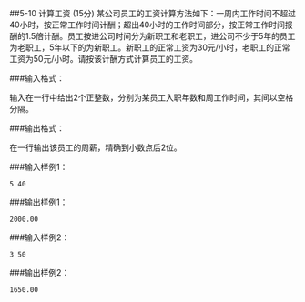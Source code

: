 ##5-10 计算工资   (15分)
某公司员工的工资计算方法如下：一周内工作时间不超过40小时，按正常工作时间计酬；超出40小时的工作时间部分，按正常工作时间报酬的1.5倍计酬。员工按进公司时间分为新职工和老职工，进公司不少于5年的员工为老职工，5年以下的为新职工。新职工的正常工资为30元/小时，老职工的正常工资为50元/小时。请按该计酬方式计算员工的工资。

###输入格式：

输入在一行中给出2个正整数，分别为某员工入职年数和周工作时间，其间以空格分隔。

###输出格式：

在一行输出该员工的周薪，精确到小数点后2位。

###输入样例1：

	5 40
###输出样例1：

	2000.00
###输入样例2：

	3 50
###输出样例2：

	1650.00
